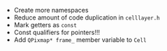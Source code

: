 - Create more namespaces
- Reduce amount of code duplication in `celllayer.h`
- Mark getters as `const`
- Const qualifiers for pointers!!!
- Add `QPixmap* frame_` member variable to `Cell`